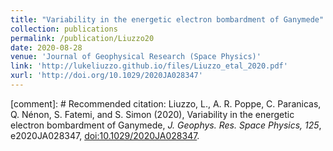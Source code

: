 ```yaml
---
title: "Variability in the energetic electron bombardment of Ganymede"
collection: publications
permalink: /publication/Liuzzo20
date: 2020-08-28
venue: 'Journal of Geophysical Research (Space Physics)'
link: 'http://lukeliuzzo.github.io/files/Liuzzo_etal_2020.pdf'
xurl: 'http://doi.org/10.1029/2020JA028347'
---
```


[comment]: # Recommended citation: Liuzzo, L., A. R. Poppe, C. Paranicas, Q. Nénon, S. Fatemi, and S. Simon (2020), Variability in the energetic electron bombardment of Ganymede, <i>J. Geophys. Res. Space Physics, 125</i>, e2020JA028347, [doi:10.1029/2020JA028347](https://doi.org/10.1029/2020JA028347).
